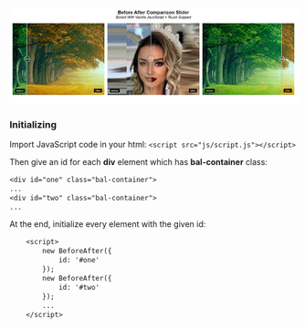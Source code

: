 ![before and after comparison slider](https://raw.githubusercontent.com/amirhosseinrahmati/before-after-comparison-slider/master/images/repo-intro-img.png "before and after comparison slider")

### Initializing
Import JavaScript code in your html:
`<script src="js/script.js"></script>`

Then give an id for each **div** element which has **bal-container** class:
```
<div id="one" class="bal-container">
...
<div id="two" class="bal-container">
...
```
At the end, initialize every element with the given id:
```
    <script>
        new BeforeAfter({
            id: '#one'
        });
        new BeforeAfter({
            id: '#two'
        });
		...
    </script>
```